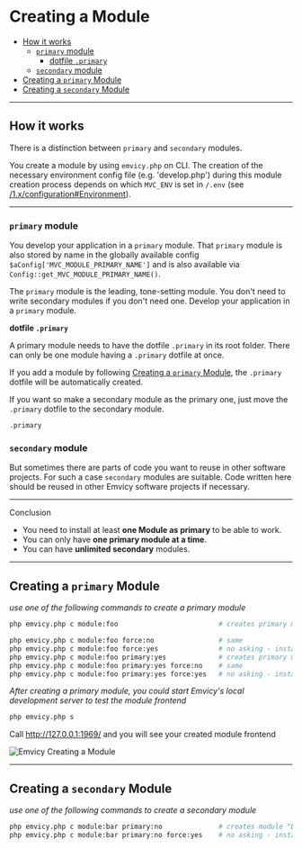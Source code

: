 
# Creating a Module

- [How it works](#how-it-works)
  - [`primary` module](#primary-module)
      - [dotfile `.primary`](#dotfile-primary)
  - [`secondary` module](#secondary-module)
- [Creating a `primary` Module](#creating-a-primary-module)
- [Creating a `secondary` Module](#creating-a-secondary-module)

---

<a id="how-it-works"></a>
## How it works

There is a distinction between `primary` and `secondary` modules.

You create a module by using `emvicy.php` on CLI. The creation of the necessary environment config file (e.g. 'develop.php') during this module creation process depends on which `MVC_ENV` is set in `/.env` (see [/1.x/configuration#Environment](/1.x/configuration#Environment)).

---

<a id="primary-module"></a>
### `primary` module    
You develop your application in a `primary` module.
That `primary` module is also stored by name in the globally available config `$aConfig['MVC_MODULE_PRIMARY_NAME']` and is also available via `Config::get_MVC_MODULE_PRIMARY_NAME()`.

The `primary` module is the leading, tone-setting module.
You don't need to write secondary modules if you don't need one. Develop your application in a `primary` module.

<a id="dotfile-primary"></a>

**dotfile `.primary`**

A primary module needs to have the dotfile `.primary` in its root folder. There can only be one module having a `.primary` dotfile at once.

If you add a module by following [Creating a `primary` Module](#creating-a-primary-module), the `.primary` dotfile will be automatically created.

If you want so make a secondary module as the primary one, just move the `.primary` dotfile to the secondary module.

~~~
.primary
~~~

<a id="secondary-module"></a>
### `secondary` module

But sometimes there are parts of code you want to reuse in other software projects.
For such a case `secondary` modules are suitable. Code written here should be reused in other Emvicy software projects if necessary.

<!--
For this version of Emvicy there are already some secondary, public Emvicy modules out there for reuse.
Public available modules:  
- <a href="https://github.com/gueff/Emvicy_module_DB" target="_blank">`https://github.com/gueff/Emvicy_module_DB`</a>
- <a href="https://github.com/gueff/Emvicy_module_OpenApi" target="_blank">`https://github.com/gueff/Emvicy_module_OpenApi`</a>
- <a href="https://github.com/gueff/Emvicy_module_Idolon" target="_blank">`https://github.com/gueff/Emvicy_module_Idolon`</a>
- <a href="https://github.com/gueff/Emvicy_module_Email" target="_blank">`https://github.com/gueff/Emvicy_module_Email`</a>
- <a href="https://github.com/gueff/Emvicy_module_Captcha" target="_blank">`https://github.com/gueff/Emvicy_module_Captcha`</a>
-->

---

Conclusion

- You need to install at least **one Module as primary** to be able to work.
- You can only have **one primary module at a time**.
- You can have **unlimited secondary** modules.

---

<a id="creating-a-primary-module"></a>
## Creating a `primary` Module

_use one of the following commands to create a primary module_  
~~~bash
php emvicy.php c module:foo                         # creates primary module "Foo"; asks if modulename is correct
~~~
~~~bash
php emvicy.php c module:foo force:no                # same
php emvicy.php c module:foo force:yes               # no asking - instantly creating of primary module "Foo"
php emvicy.php c module:foo primary:yes             # creates primary module "Foo"; asks if modulename is correct
php emvicy.php c module:foo primary:yes force:no    # same
php emvicy.php c module:foo primary:yes force:yes   # no asking - instantly creating of primary module "Foo"
~~~

_After creating a primary module, you could start Emvicy's local development server to test the module frontend_
~~~bash
php emvicy.php s
~~~

Call http://127.0.0.1:1969/ and you will see your created module frontend

![Emvicy Creating a Module](/doc/1.x/getting-started/emvicy-creating-a-module.png)

---

<a id="creating-a-secondary-module"></a>
## Creating a `secondary` Module

_use one of the following commands to create a secondary module_
~~~bash
php emvicy.php c module:bar primary:no              # creates module "Bar" as a secondary module; asks if modulename is correct
php emvicy.php c module:bar primary:no force:yes    # no asking - instantly creating of secondary module "Bar"
~~~

